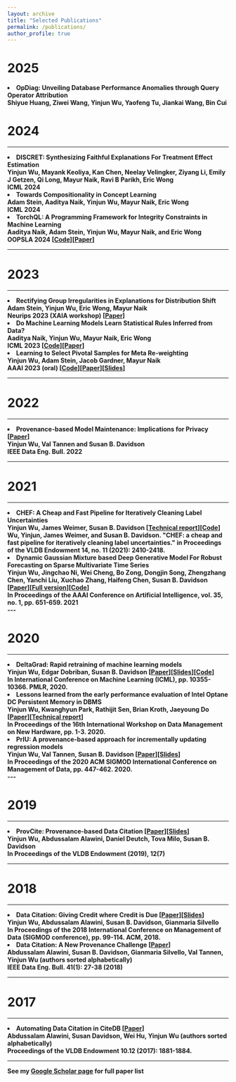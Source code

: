 ```yaml
---
layout: archive
title: "Selected Publications"
permalink: /publications/
author_profile: true
---
```


2025
===
<li><b>OpDiag: Unveiling Database Performance Anomalies through Query Operator Attribution<b></li>
Shiyue Huang, Ziwei Wang, <b>Yinjun Wu</b>, Yaofeng Tu, Jiankai Wang, Bin Cui


2024
===

---
<!-- "TorchQL: A Programming Framework for Integrity Constraints in Machine Learning" 
[paper](https://arxiv.org/pdf/2308.06686.pdf)[code](https://github.com/TorchQL/torchql)
author: Aaditya Naik, Adam Stein, <b>Yinjun Wu</b>, Mayur Naik, and Eric Wong -->
<li><b>DISCRET: Synthesizing Faithful Explanations For Treatment Effect Estimation</b> <br/>
<b>Yinjun Wu</b>, Mayank Keoliya, Kan Chen, Neelay Velingker, Ziyang Li, Emily J Getzen, Qi Long, Mayur Naik, Ravi B Parikh, Eric Wong <br/>
ICML 2024 </li>
<li><b>Towards Compositionality in Concept Learning</b> <br/>
Adam Stein, Aaditya Naik, <b>Yinjun Wu</b>, Mayur Naik, Eric Wong <br/>
ICML 2024 </li>
<li><b>TorchQL: A Programming Framework for Integrity Constraints in Machine Learning</b> <br/>
Aaditya Naik, Adam Stein, <b>Yinjun Wu</b>, Mayur Naik, and Eric Wong <br/>
OOPSLA 2024 [<a href="https://github.com/TorchQL/torchql">Code</a>][<a href="https://arxiv.org/pdf/2308.06686.pdf">Paper</a>] </li>

---

2023
===

---

<li><b>Rectifying Group Irregularities in Explanations for Distribution Shift</b> <br/>
Adam Stein, <b>Yinjun Wu</b>, Eric Wong, Mayur Naik <br/>
Neurips 2023 (XAIA workshop) [<a href="https://arxiv.org/pdf/2305.16308.pdf">Paper</a>] </li>


<li><b>Do Machine Learning Models Learn Statistical Rules Inferred from Data?</b> <br/>
Aaditya Naik, <b>Yinjun Wu</b>, Mayur Naik, Eric Wong <br/>
ICML 2023 [<a href="https://github.com/DebugML/sqrl">Code</a>][<a href="https://arxiv.org/pdf/2303.01433.pdf">Paper</a>] </li>

<li><b>Learning to Select Pivotal Samples for Meta Re-weighting</b> <br/>
  <b>Yinjun Wu</b>, Adam Stein, Jacob Gardner, Mayur Naik <br/>
  AAAI 2023 (oral) [<a href="https://github.com/thuwuyinjun/validation_set_selection">Code</a>][<a href="https://arxiv.org/pdf/2302.04418.pdf">Paper</a>][<a href="http://wuyinjun-1993.github.io/files/AAAI_presentation_10884.pptx">Slides</a>] </li>

---


2022
===

---
<li><b>Provenance-based Model Maintenance: Implications for Privacy</b> [<a href="http://sites.computer.org/debull/A22mar/p37.pdf">Paper</a>]<br/>
  <b>Yinjun Wu</b>, Val Tannen and Susan B. Davidson <br/>
  IEEE Data Eng. Bull. 2022</li>

---

2021
===

---
<li><b>CHEF: A Cheap and Fast Pipeline for Iteratively Cleaning Label Uncertainties</b> <br/>
  <b>Yinjun Wu</b>, James Weimer, Susan B. Davidson [<a href="https://arxiv.org/abs/2107.08588">Technical report</a>][<a href="https://github.com/thuwuyinjun/Chef">Code</a>] <br/>
  Wu, Yinjun, James Weimer, and Susan B. Davidson. "CHEF: a cheap and fast pipeline for iteratively cleaning label uncertainties." in Proceedings of the VLDB Endowment 14, no. 11 (2021): 2410-2418. </li>

<li><b>Dynamic Gaussian Mixture based Deep Generative Model For Robust Forecasting on Sparse Multivariate Time Series</b> <br/>
  <b>Yinjun Wu</b>, Jingchao Ni, Wei Cheng, Bo Zong, Dongjin Song, Zhengzhang Chen, Yanchi Liu, Xuchao Zhang, Haifeng Chen, Susan B. Davidson [<a href="https://ojs.aaai.org/index.php/AAAI/article/view/16145">Paper</a>][<a href="https://arxiv.org/abs/2103.02164">Full version</a>][<a href="https://github.com/thuwuyinjun/DGM2">Code</a>] <br/>
    In Proceedings of the AAAI Conference on Artificial Intelligence, vol. 35, no. 1, pp. 651-659. 2021 </li>
---

2020
===

---
<li><b>DeltaGrad: Rapid retraining of machine learning models</b> <br/>
    <b>Yinjun Wu</b>, Edgar Dobriban, Susan B. Davidson [<a href="http://proceedings.mlr.press/v119/wu20b.html">Paper</a>][<a href="http://wuyinjun-1993.github.io/files/deltagrad.pdf">Slides</a>][<a href="https://github.com/thuwuyinjun/DeltaGrad">Code</a>] <br/>
    In International Conference on Machine Learning (ICML), pp. 10355-10366. PMLR, 2020. </li>
<li><b>Lessons learned from the early performance evaluation of Intel Optane DC Persistent Memory in DBMS</b> <br/>
    <b>Yinjun Wu</b>, Kwanghyun Park, Rathijit Sen, Brian Kroth, Jaeyoung Do [<a href="https://dl.acm.org/doi/abs/10.1145/3399666.3399898">Paper</a>][<a href="https://arxiv.org/abs/2005.07658">Technical report</a>] <br/>
    In Proceedings of the 16th International Workshop on Data Management on New Hardware, pp. 1-3. 2020. </li>
<li><b>PrIU: A provenance-based approach for incrementally updating regression models</b> <br/>
    <b>Yinjun Wu</b>, Val Tannen, Susan B. Davidson [<a href="https://arxiv.org/pdf/2002.11791.pdf">Paper</a>][<a href="http://wuyinjun-1993.github.io/files/SIGMOD_2020_presentation_v3.pptx">Slides</a>] <br/>
    In Proceedings of the 2020 ACM SIGMOD International Conference on Management of Data, pp. 447-462. 2020. </li>
---

2019
===

---
<li><b>ProvCite: Provenance-based Data Citation</b> [<a href="https://dl.acm.org/citation.cfm?id=3329477">Paper</a>][<a href="http://wuyinjun-1993.github.io/files/VLDB_2019_presentation_V8.pptx">Slides</a>] <br/>
  <b>Yinjun Wu</b>, Abdussalam Alawini, Daniel Deutch, Tova Milo, Susan B. Davidson<br/>
  In Proceedings of the VLDB Endowment (2019), 12(7)</li>

---

2018
===

---
<li><b>Data Citation: Giving Credit where Credit is Due</b> [<a href="https://dl.acm.org/citation.cfm?id=3196910">Paper</a>][<a href="http://wuyinjun-1993.github.io/files/SIGMOD_2018_v7.pptx">Slides</a>]<br/>
  <b>Yinjun Wu</b>, Abdussalam Alawini, Susan B. Davidson, Gianmaria Silvello<br/>
  In Proceedings of the 2018 International Conference on Management of Data (SIGMOD conference), pp. 99-114. ACM, 2018.</li>

<li><b>Data Citation: A New Provenance Challenge</b> [<a href="http://sites.computer.org/debull/A18mar/p27.pdf">Paper</a>]<br/>
  Abdussalam Alawini, Susan B. Davidson, Gianmaria Silvello, Val Tannen, <b>Yinjun Wu</b> (authors sorted alphabetically) <br/>
  IEEE Data Eng. Bull. 41(1): 27-38 (2018)</li>

---

2017
===

---
<li><b>Automating Data Citation in CiteDB</b> [<a href="http://www.vldb.org/pvldb/vol10/p1881-alawini.pdf">Paper</a>]<br/>
Abdussalam Alawini, Susan Davidson, Wei Hu, <b>Yinjun Wu</b> (authors sorted alphabetically) <br/>
Proceedings of the VLDB Endowment 10.12 (2017): 1881-1884.</li>

---


See my <a href="https://scholar.google.com/citations?user=yXEG_vsAAAAJ&hl=en">Google Scholar page</a> for full paper list

<!-- This paper is about the number 1. The number 2 is left for future work.

[Download paper here](http://academicpages.github.io/files/paper1.pdf)

Recommended citation: Your Name, You. (2009). "Paper Title Number 1." <i>Journal 1</i>. 1(1). -->


<!-- {% if author.googlescholar %}
  You can also find my articles on <u><a href="{{author.googlescholar}}">my Google Scholar profile</a>.</u>
{% endif %} -->

<!-- {% include base_path %}

{% for post in site.publications reversed %}
  {% include archive-single.html %}
{% endfor %} -->
